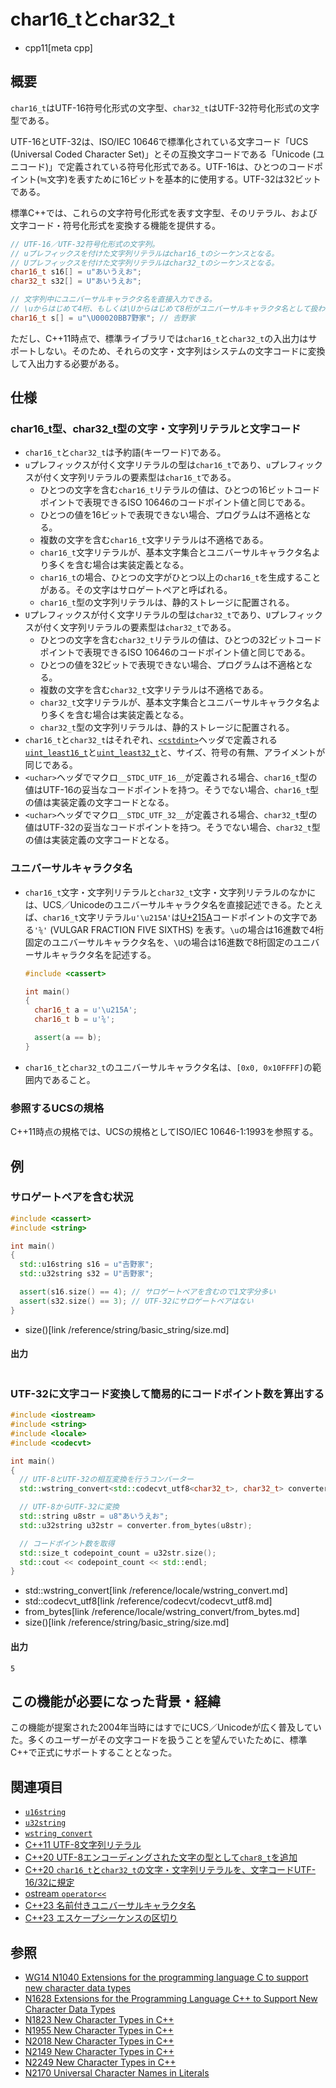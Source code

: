 # char16_tとchar32_t
* cpp11[meta cpp]

## 概要
`char16_t`はUTF-16符号化形式の文字型、`char32_t`はUTF-32符号化形式の文字型である。

UTF-16とUTF-32は、ISO/IEC 10646で標準化されている文字コード「UCS (Universal Coded Character Set)」とその互換文字コードである「Unicode (ユニコード)」で定義されている符号化形式である。UTF-16は、ひとつのコードポイント(≒文字)を表すために16ビットを基本的に使用する。UTF-32は32ビットである。

標準C++では、これらの文字符号化形式を表す文字型、そのリテラル、および文字コード・符号化形式を変換する機能を提供する。

```cpp
// UTF-16／UTF-32符号化形式の文字列。
// uプレフィックスを付けた文字列リテラルはchar16_tのシーケンスとなる。
// Uプレフィックスを付けた文字列リテラルはchar32_tのシーケンスとなる。
char16_t s16[] = u"あいうえお";
char32_t s32[] = U"あいうえお";

// 文字列中にユニバーサルキャラクタ名を直接入力できる。
// \uからはじめて4桁、もしくは\Uからはじめて8桁がユニバーサルキャラクタ名として扱われる。
char16_t s[] = u"\U00020BB7野家"; // 𠮷野家
```

ただし、C++11時点で、標準ライブラリでは`char16_t`と`char32_t`の入出力はサポートしない。そのため、それらの文字・文字列はシステムの文字コードに変換して入出力する必要がある。


## 仕様
### char16_t型、char32_t型の文字・文字列リテラルと文字コード
- `char16_t`と`char32_t`は予約語(キーワード)である。
- `u`プレフィックスが付く文字リテラルの型は`char16_t`であり、`u`プレフィックスが付く文字列リテラルの要素型は`char16_t`である。
    - ひとつの文字を含む`char16_t`リテラルの値は、ひとつの16ビットコードポイントで表現できるISO 10646のコードポイント値と同じである。
    - ひとつの値を16ビットで表現できない場合、プログラムは不適格となる。
    - 複数の文字を含む`char16_t`文字リテラルは不適格である。
    - `char16_t`文字リテラルが、基本文字集合とユニバーサルキャラクタ名より多くを含む場合は実装定義となる。
    - `char16_t`の場合、ひとつの文字がひとつ以上の`char16_t`を生成することがある。その文字はサロゲートペアと呼ばれる。
    - `char16_t`型の文字列リテラルは、静的ストレージに配置される。
- `U`プレフィックスが付く文字リテラルの型は`char32_t`であり、`U`プレフィックスが付く文字列リテラルの要素型は`char32_t`である。
    - ひとつの文字を含む`char32_t`リテラルの値は、ひとつの32ビットコードポイントで表現できるISO 10646のコードポイント値と同じである。
    - ひとつの値を32ビットで表現できない場合、プログラムは不適格となる。
    - 複数の文字を含む`char32_t`文字リテラルは不適格である。
    - `char32_t`文字リテラルが、基本文字集合とユニバーサルキャラクタ名より多くを含む場合は実装定義となる。
    - `char32_t`型の文字列リテラルは、静的ストレージに配置される。
- `char16_t`と`char32_t`はそれぞれ、[`<cstdint>`](/reference/cstdint.md)ヘッダで定義される[`uint_least16_t`](/reference/cstdint/uint_least16_t.md)と[`uint_least32_t`](/reference/cstdint/uint_least32_t.md)と、サイズ、符号の有無、アライメントが同じである。
- `<uchar>`ヘッダでマクロ`__STDC_UTF_16__`が定義される場合、`char16_t`型の値はUTF-16の妥当なコードポイントを持つ。そうでない場合、`char16_t`型の値は実装定義の文字コードとなる。
- `<uchar>`ヘッダでマクロ`__STDC_UTF_32__`が定義される場合、`char32_t`型の値はUTF-32の妥当なコードポイントを持つ。そうでない場合、`char32_t`型の値は実装定義の文字コードとなる。


### ユニバーサルキャラクタ名
- `char16_t`文字・文字列リテラルと`char32_t`文字・文字列リテラルのなかには、UCS／Unicodeのユニバーサルキャラクタ名を直接記述できる。たとえば、`char16_t`文字リテラル`u'\u215A'`は[U+215A](http://www.charbase.com/215a-unicode-vulgar-fraction-five-sixths)コードポイントの文字である`'⅚'` (VULGAR FRACTION FIVE SIXTHS) を表す。`\u`の場合は16進数で4桁固定のユニバーサルキャラクタ名を、`\U`の場合は16進数で8桁固定のユニバーサルキャラクタ名を記述する。

    ```cpp example
    #include <cassert>

    int main()
    {
      char16_t a = u'\u215A';
      char16_t b = u'⅚';

      assert(a == b);
    }
    ```

- `char16_t`と`char32_t`のユニバーサルキャラクタ名は、`[0x0, 0x10FFFF]`の範囲内であること。


### 参照するUCSの規格
C++11時点の規格では、UCSの規格としてISO/IEC 10646-1:1993を参照する。


## 例
### サロゲートペアを含む状況
```cpp example
#include <cassert>
#include <string>

int main()
{
  std::u16string s16 = u"𠮷野家";
  std::u32string s32 = U"𠮷野家";

  assert(s16.size() == 4); // サロゲートペアを含むので1文字分多い
  assert(s32.size() == 3); // UTF-32にサロゲートペアはない
}
```
* size()[link /reference/string/basic_string/size.md]

#### 出力
```
```


### UTF-32に文字コード変換して簡易的にコードポイント数を算出する
```cpp example
#include <iostream>
#include <string>
#include <locale>
#include <codecvt>

int main()
{
  // UTF-8とUTF-32の相互変換を行うコンバーター
  std::wstring_convert<std::codecvt_utf8<char32_t>, char32_t> converter;

  // UTF-8からUTF-32に変換
  std::string u8str = u8"あいうえお";
  std::u32string u32str = converter.from_bytes(u8str);

  // コードポイント数を取得
  std::size_t codepoint_count = u32str.size();
  std::cout << codepoint_count << std::endl;
}
```
* std::wstring_convert[link /reference/locale/wstring_convert.md]
* std::codecvt_utf8[link /reference/codecvt/codecvt_utf8.md]
* from_bytes[link /reference/locale/wstring_convert/from_bytes.md]
* size()[link /reference/string/basic_string/size.md]

#### 出力
```
5
```


## この機能が必要になった背景・経緯
この機能が提案された2004年当時にはすでにUCS／Unicodeが広く普及していた。多くのユーザーがその文字コードを扱うことを望んでいたために、標準C++で正式にサポートすることとなった。


## 関連項目
- [`u16string`](/reference/string/basic_string.md)
- [`u32string`](/reference/string/basic_string.md)
- [`wstring_convert`](/reference/locale/wstring_convert.md)
- [C++11 UTF-8文字列リテラル](utf8_string_literals.md)
- [C++20 UTF-8エンコーディングされた文字の型として`char8_t`を追加](/lang/cpp20/char8_t.md)
- [C++20 `char16_t`と`char32_t`の文字・文字列リテラルを、文字コードUTF-16/32に規定](/lang/cpp20/make_char16t_char32t_string_literals_be_utf16_32.md)
- [ostream `operator<<`](/reference/ostream/basic_ostream/op_ostream_free.md)
- [C++23 名前付きユニバーサルキャラクタ名](/lang/cpp23/named_universal_character_escapes.md)
- [C++23 エスケープシーケンスの区切り](/lang/cpp23/delimited_escape_sequences.md)

## 参照
- [WG14 N1040 Extensions for the programming language C to support new character data types](http://www.open-std.org/jtc1/sc22/wg14/www/docs/n1040.pdf)
- [N1628 Extensions for the Programming Language C++ to Support New Character Data Types](http://www.open-std.org/jtc1/sc22/wg21/docs/papers/2004/n1628.htm)
- [N1823 New Character Types in C++](http://www.open-std.org/jtc1/sc22/wg21/docs/papers/2005/n1823.html)
- [N1955 New Character Types in C++](http://www.open-std.org/jtc1/sc22/wg21/docs/papers/2006/n1955.html)
- [N2018 New Character Types in C++](http://www.open-std.org/jtc1/sc22/wg21/docs/papers/2006/n2018.html)
- [N2149 New Character Types in C++](http://www.open-std.org/jtc1/sc22/wg21/docs/papers/2007/n2149.html)
- [N2249 New Character Types in C++](http://www.open-std.org/jtc1/sc22/wg21/docs/papers/2007/n2249.html)
- [N2170 Universal Character Names in Literals](http://www.open-std.org/jtc1/sc22/wg21/docs/papers/2007/n2170.html)
